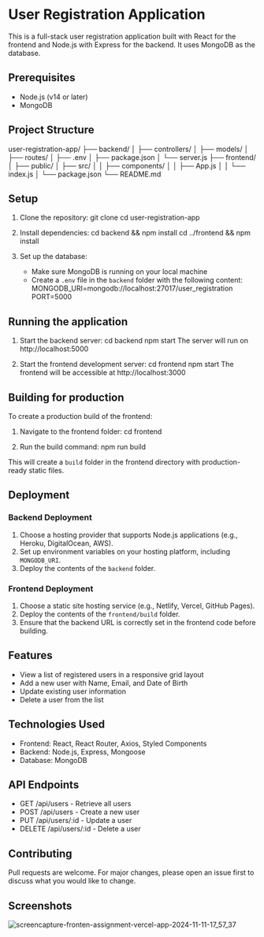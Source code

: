 # User Registration Application

This is a full-stack user registration application built with React for the frontend and Node.js with Express for the backend. It uses MongoDB as the database.

## Prerequisites

- Node.js (v14 or later)
- MongoDB

## Project Structure

user-registration-app/
├── backend/
│   ├── controllers/
│   ├── models/
│   ├── routes/
│   ├── .env
│   ├── package.json
│   └── server.js
├── frontend/
│   ├── public/
│   ├── src/
│   │   ├── components/
│   │   ├── App.js
│   │   └── index.js
│   └── package.json
└── README.md

## Setup

1. Clone the repository:
   git clone <repository-url>
   cd user-registration-app

2. Install dependencies:
   cd backend && npm install
   cd ../frontend && npm install

3. Set up the database:
   - Make sure MongoDB is running on your local machine
   - Create a `.env` file in the `backend` folder with the following content:
     MONGODB_URI=mongodb://localhost:27017/user_registration
     PORT=5000

## Running the application

1. Start the backend server:
   cd backend
   npm start
   The server will run on http://localhost:5000

2. Start the frontend development server:
   cd frontend
   npm start
   The frontend will be accessible at http://localhost:3000

## Building for production

To create a production build of the frontend:

1. Navigate to the frontend folder:
   cd frontend

2. Run the build command:
   npm run build

This will create a `build` folder in the frontend directory with production-ready static files.

## Deployment

### Backend Deployment
1. Choose a hosting provider that supports Node.js applications (e.g., Heroku, DigitalOcean, AWS).
2. Set up environment variables on your hosting platform, including `MONGODB_URI`.
3. Deploy the contents of the `backend` folder.

### Frontend Deployment
1. Choose a static site hosting service (e.g., Netlify, Vercel, GitHub Pages).
2. Deploy the contents of the `frontend/build` folder.
3. Ensure that the backend URL is correctly set in the frontend code before building.

## Features

- View a list of registered users in a responsive grid layout
- Add a new user with Name, Email, and Date of Birth
- Update existing user information
- Delete a user from the list

## Technologies Used

- Frontend: React, React Router, Axios, Styled Components
- Backend: Node.js, Express, Mongoose
- Database: MongoDB

## API Endpoints

- GET /api/users - Retrieve all users
- POST /api/users - Create a new user
- PUT /api/users/:id - Update a user
- DELETE /api/users/:id - Delete a user

## Contributing

Pull requests are welcome. For major changes, please open an issue first to discuss what you would like to change.

## Screenshots
![screencapture-fronten-assignment-vercel-app-2024-11-11-17_57_37](https://github.com/user-attachments/assets/f9f4f294-6b51-4803-8fa2-37fd63115e87)

##
